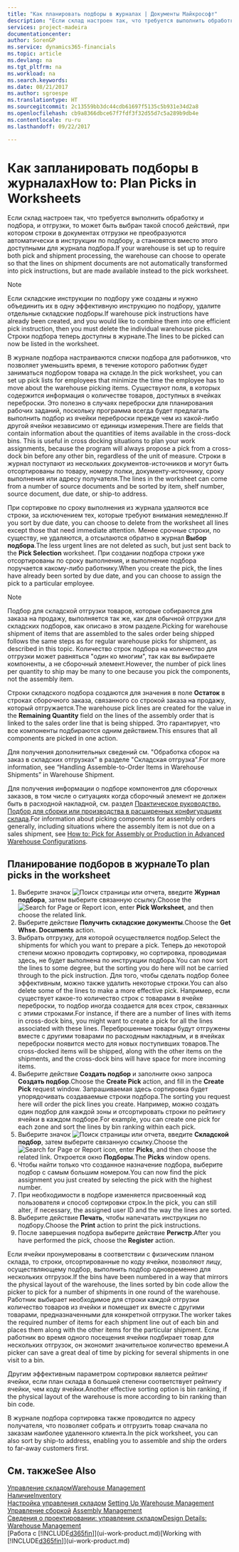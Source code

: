 ```yaml
---
title: "Как планировать подборы в журналах | Документы Майкрософт"
description: "Если склад настроен так, что требуется выполнить обработку и подбора, и отгрузки, то может быть выбран такой способ действий, при котором строки в документах отгрузки не преобразуются автоматически в инструкции по подбору, а становятся вместо этого доступными для журнала подбора."
services: project-madeira
documentationcenter: 
author: SorenGP
ms.service: dynamics365-financials
ms.topic: article
ms.devlang: na
ms.tgt_pltfrm: na
ms.workload: na
ms.search.keywords: 
ms.date: 08/21/2017
ms.author: sgroespe
ms.translationtype: HT
ms.sourcegitcommit: 2c13559bb3dc44cdb61697f5135c5b931e34d2a8
ms.openlocfilehash: cb9a8366dbce67f7fdf3f32d55d7c5a289b9db4e
ms.contentlocale: ru-ru
ms.lasthandoff: 09/22/2017

---
```

# <a name="how-to-plan-picks-in-worksheets"></a><span data-ttu-id="ede92-103">Как запланировать подборы в журналах</span><span class="sxs-lookup"><span data-stu-id="ede92-103">How to: Plan Picks in Worksheets</span></span>
<span data-ttu-id="ede92-104">Если склад настроен так, что требуется выполнить обработку и подбора, и отгрузки, то может быть выбран такой способ действий, при котором строки в документах отгрузки не преобразуются автоматически в инструкции по подбору, а становятся вместо этого доступными для журнала подбора.</span><span class="sxs-lookup"><span data-stu-id="ede92-104">If your warehouse is set up to require both pick and shipment processing, the warehouse can choose to operate so that the lines on shipment documents are not automatically transformed into pick instructions, but are made available instead to the pick worksheet.</span></span>  

> [!NOTE]  
>  <span data-ttu-id="ede92-105">Если складские инструкции по подбору уже созданы и нужно объединить их в одну эффективную инструкцию по подбору, удалите отдельные складские подборы.</span><span class="sxs-lookup"><span data-stu-id="ede92-105">If warehouse pick instructions have already been created, and you would like to combine them into one efficient pick instruction, then you must delete the individual warehouse picks.</span></span> <span data-ttu-id="ede92-106">Строки подбора теперь доступны в журнале.</span><span class="sxs-lookup"><span data-stu-id="ede92-106">The lines to be picked can now be listed in the worksheet.</span></span>  

<span data-ttu-id="ede92-107">В журнале подбора настраиваются списки подбора для работников, что позволяет уменьшить время, в течение которого работник будет заниматься подбором товара на складе.</span><span class="sxs-lookup"><span data-stu-id="ede92-107">In the pick worksheet, you can set up pick lists for employees that minimize the time the employee has to move about the warehouse picking items.</span></span> <span data-ttu-id="ede92-108">Существуют поля, в которых содержится информация о количестве товаров, доступных в ячейках переброски. Это полезно в случаях переброски для планирования рабочих заданий, поскольку программа всегда будет предлагать выполнить подбор из ячейки переброски прежде чем из какой-либо другой ячейки независимо от единицы измерения.</span><span class="sxs-lookup"><span data-stu-id="ede92-108">There are fields that contain information about the quantities of items available in the cross-dock bins. This is useful in cross docking situations to plan your work assignments, because the program will always propose a pick from a cross-dock bin before any other bin, regardless of the unit of measure.</span></span> <span data-ttu-id="ede92-109">Строки в журнал поступают из нескольких документов-источников и могут быть отсортированы по товару, номеру полки, документу-источнику, сроку выполнения или адресу получателя.</span><span class="sxs-lookup"><span data-stu-id="ede92-109">The lines in the worksheet can come from a number of source documents and be sorted by item, shelf number, source document, due date, or ship-to address.</span></span>  

<span data-ttu-id="ede92-110">При сортировке по сроку выполнения из журнала удаляются все строки, за исключением тех, которые требуют внимания немедленно.</span><span class="sxs-lookup"><span data-stu-id="ede92-110">If you sort by due date, you can choose to delete from the worksheet all lines except those that need immediate attention.</span></span> <span data-ttu-id="ede92-111">Менее срочные строки, по существу, не удаляются, а отсылаются обратно в журнал **Выбор подбора**.</span><span class="sxs-lookup"><span data-stu-id="ede92-111">The less urgent lines are not deleted as such, but just sent back to the **Pick Selection** worksheet.</span></span> <span data-ttu-id="ede92-112">При создании подбора строки уже отсортированы по сроку выполнения, и выполнение подбора поручается какому-либо работнику.</span><span class="sxs-lookup"><span data-stu-id="ede92-112">When you create the pick, the lines have already been sorted by due date, and you can choose to assign the pick to a particular employee.</span></span>  

> [!NOTE]  
>  <span data-ttu-id="ede92-113">Подбор для складской отгрузки товаров, которые собираются для заказа на продажу, выполняется так же, как для обычной отгрузки для складских подборов, как описано в этом разделе.</span><span class="sxs-lookup"><span data-stu-id="ede92-113">Picking for warehouse shipment of items that are assembled to the sales order being shipped follows the same steps as for regular warehouse picks for shipment, as described in this topic.</span></span> <span data-ttu-id="ede92-114">Количество строк подбора на количество для отгрузки может равняться "один ко многим", так как вы выбираете компоненты, а не сборочный элемент.</span><span class="sxs-lookup"><span data-stu-id="ede92-114">However, the number of pick lines per quantity to ship may be many to one because you pick the components, not the assembly item.</span></span>  
>   
>  <span data-ttu-id="ede92-115">Строки складского подбора создаются для значения в поле **Остаток** в строках сборочного заказа, связанного со строкой заказа на продажу, который отгружается.</span><span class="sxs-lookup"><span data-stu-id="ede92-115">The warehouse pick lines are created for the value in the **Remaining Quantity** field on the lines of the assembly order that is linked to the sales order line that is being shipped.</span></span> <span data-ttu-id="ede92-116">Это гарантирует, что все компоненты подбираются одним действием.</span><span class="sxs-lookup"><span data-stu-id="ede92-116">This ensures that all components are picked in one action.</span></span>  
>   
>  <span data-ttu-id="ede92-117">Для получения дополнительных сведений см. "Обработка сборок на заказ в складских отгрузках" в разделе "Складская отгрузка".</span><span class="sxs-lookup"><span data-stu-id="ede92-117">For more information, see “Handling Assemble-to-Order Items in Warehouse Shipments” in Warehouse Shipment.</span></span>  
>   
>  <span data-ttu-id="ede92-118">Для получения информации о подборе компонентов для сборочных заказов, в том числе о ситуациях когда сборочный элемент не должен быть в расходной накладной, см. раздел [Практическое руководство. Подбор для сборки или производства в расширенных конфигурациях склада](warehouse-how-to-pick-for-internal-operations-in-advanced-warehousing.md).</span><span class="sxs-lookup"><span data-stu-id="ede92-118">For information about picking components for assembly orders generally, including situations where the assembly item is not due on a sales shipment, see [How to: Pick for Assembly or Production in Advanced Warehouse Configurations](warehouse-how-to-pick-for-internal-operations-in-advanced-warehousing.md).</span></span>  

## <a name="to-plan-picks-in-the-worksheet"></a><span data-ttu-id="ede92-119">Планирование подборов в журнале</span><span class="sxs-lookup"><span data-stu-id="ede92-119">To plan picks in the worksheet</span></span>  
1.  <span data-ttu-id="ede92-120">Выберите значок ![Поиск страницы или отчета](media/ui-search/search_small.png "Значок поиска страницы или отчета"), введите **Журнал подбора**, затем выберите связанную ссылку.</span><span class="sxs-lookup"><span data-stu-id="ede92-120">Choose the ![Search for Page or Report](media/ui-search/search_small.png "Search for Page or Report icon") icon, enter **Pick Worksheet**, and then choose the related link.</span></span>  
2.  <span data-ttu-id="ede92-121">Выберите действие **Получить складские документы**.</span><span class="sxs-lookup"><span data-stu-id="ede92-121">Choose the **Get Whse. Documents** action.</span></span>  
3.  <span data-ttu-id="ede92-122">Выбрать отгрузку, для которой осуществляется подбор.</span><span class="sxs-lookup"><span data-stu-id="ede92-122">Select the shipments for which you want to prepare a pick.</span></span> <span data-ttu-id="ede92-123">Теперь до некоторой степени можно проводить сортировку, но сортировка, проводимая здесь, не будет выполнена по инструкции подбора.</span><span class="sxs-lookup"><span data-stu-id="ede92-123">You can now sort the lines to some degree, but the sorting you do here will not be carried through to the pick instruction.</span></span> <span data-ttu-id="ede92-124">Для того, чтобы сделать подбор более эффективным, можно также удалить некоторые строки.</span><span class="sxs-lookup"><span data-stu-id="ede92-124">You can also delete some of the lines to make a more effective pick.</span></span> <span data-ttu-id="ede92-125">Например, если существует какое-то количество строк с товарами в ячейке переброски, то подбор иногда создается для всех строк, связанных с этими строками.</span><span class="sxs-lookup"><span data-stu-id="ede92-125">For instance, if there are a number of lines with items in cross-dock bins, you might want to create a pick for all the lines associated with these lines.</span></span> <span data-ttu-id="ede92-126">Переброшенные товары будут отгружены вместе с другими товарами по расходным накладным, и в ячейках переброски появится место для новых поступивших товаров.</span><span class="sxs-lookup"><span data-stu-id="ede92-126">The cross-docked items will be shipped, along with the other items on the shipments, and the cross-dock bins will have space for more incoming items.</span></span>  
4.  <span data-ttu-id="ede92-127">Выберите действие **Создать подбор** и заполните окно запроса **Создать подбор**.</span><span class="sxs-lookup"><span data-stu-id="ede92-127">Choose the **Create Pick** action, and fill in the **Create Pick** request window.</span></span> <span data-ttu-id="ede92-128">Запрашиваемая здесь сортировка будет упорядочивать создаваемые строки подбора.</span><span class="sxs-lookup"><span data-stu-id="ede92-128">The sorting you request here will order the pick lines you create.</span></span> <span data-ttu-id="ede92-129">Например, можно создать один подбор для каждой зоны и отсортировать строки по рейтингу ячейки в каждом подборе.</span><span class="sxs-lookup"><span data-stu-id="ede92-129">For example, you can create one pick for each zone and sort the lines by bin ranking within each pick.</span></span>  
5.  <span data-ttu-id="ede92-130">Выберите значок ![Поиск страницы или отчета](media/ui-search/search_small.png "Значок поиска страницы или отчета"), введите **Складской подбор**, затем выберите связанную ссылку.</span><span class="sxs-lookup"><span data-stu-id="ede92-130">Choose the ![Search for Page or Report](media/ui-search/search_small.png "Search for Page or Report icon") icon, enter **Picks**, and then choose the related link.</span></span> <span data-ttu-id="ede92-131">Откроется окно **Подборы**.</span><span class="sxs-lookup"><span data-stu-id="ede92-131">The **Picks** window opens.</span></span>  
6.  <span data-ttu-id="ede92-132">Чтобы найти только что созданное назначение подбора, выберите подбор с самым большим номером.</span><span class="sxs-lookup"><span data-stu-id="ede92-132">You can now find the pick assignment you just created by selecting the pick with the highest number.</span></span>  
7.  <span data-ttu-id="ede92-133">При необходимости в подборе изменяется присвоенный код пользователя и способ сортировки строк.</span><span class="sxs-lookup"><span data-stu-id="ede92-133">In the pick, you can still alter, if necessary, the assigned user ID and the way the lines are sorted.</span></span>  
8.  <span data-ttu-id="ede92-134">Выберите действие **Печать**, чтобы напечатать инструкции по подбору.</span><span class="sxs-lookup"><span data-stu-id="ede92-134">Choose the **Print** action to print the pick instructions.</span></span>  
9. <span data-ttu-id="ede92-135">После завершения подбора выберите действие **Регистр**.</span><span class="sxs-lookup"><span data-stu-id="ede92-135">After you have performed the pick, choose the **Register** action.</span></span>  

<span data-ttu-id="ede92-136">Если ячейки пронумерованы в соответствии с физическим планом склада, то строки, отсортированные по коду ячейки, позволяют лицу, осуществляющему подбор, выполнить подбор одновременно для нескольких отгрузок.</span><span class="sxs-lookup"><span data-stu-id="ede92-136">If the bins have been numbered in a way that mirrors the physical layout of the warehouse, the lines sorted by bin code allow the picker to pick for a number of shipments in one round of the warehouse.</span></span> <span data-ttu-id="ede92-137">Работник выбирает необходимое для строки каждой отгрузки количество товаров из ячейки и помещает их вместе с другими товарами, предназначенными для конкретной отгрузки.</span><span class="sxs-lookup"><span data-stu-id="ede92-137">The worker takes the required number of items for each shipment line out of each bin and places them along with the other items for the particular shipment.</span></span> <span data-ttu-id="ede92-138">Если работник во время одного посещения ячейки подбирает товар для нескольких отгрузок, он экономит значительное количество времени.</span><span class="sxs-lookup"><span data-stu-id="ede92-138">A picker can save a great deal of time by picking for several shipments in one visit to a bin.</span></span>  

<span data-ttu-id="ede92-139">Другим эффективным параметром сортировки является рейтинг ячейки, если план склада в большей степени соответствует рейтингу ячейки, чем коду ячейки.</span><span class="sxs-lookup"><span data-stu-id="ede92-139">Another effective sorting option is bin ranking, if the physical layout of the warehouse is more according to bin ranking than bin code.</span></span>  

<span data-ttu-id="ede92-140">В журнале подбора сортировка также проводится по адресу получателя, что позволяет собрать и отгрузить товар сначала по заказам наиболее удаленного клиента.</span><span class="sxs-lookup"><span data-stu-id="ede92-140">In the pick worksheet, you can also sort by ship-to address, enabling you to assemble and ship the orders to far-away customers first.</span></span>  

## <a name="see-also"></a><span data-ttu-id="ede92-141">См. также</span><span class="sxs-lookup"><span data-stu-id="ede92-141">See Also</span></span>
[<span data-ttu-id="ede92-142">Управление складом</span><span class="sxs-lookup"><span data-stu-id="ede92-142">Warehouse Management</span></span>](warehouse-manage-warehouse.md)  
[<span data-ttu-id="ede92-143">Наличие</span><span class="sxs-lookup"><span data-stu-id="ede92-143">Inventory</span></span>](inventory-manage-inventory.md)  
<span data-ttu-id="ede92-144">[Настройка управления складом](warehouse-setup-warehouse.md)   </span><span class="sxs-lookup"><span data-stu-id="ede92-144">[Setting Up Warehouse Management](warehouse-setup-warehouse.md)   </span></span>  
<span data-ttu-id="ede92-145">[Управление сборкой](assembly-assemble-items.md)  </span><span class="sxs-lookup"><span data-stu-id="ede92-145">[Assembly Management](assembly-assemble-items.md)  </span></span>  
[<span data-ttu-id="ede92-146">Сведения о проектировании: управление складом</span><span class="sxs-lookup"><span data-stu-id="ede92-146">Design Details: Warehouse Management</span></span>](design-details-warehouse-management.md)  
<span data-ttu-id="ede92-147">[Работа с [!INCLUDE[d365fin](includes/d365fin_md.md)]](ui-work-product.md)</span><span class="sxs-lookup"><span data-stu-id="ede92-147">[Working with [!INCLUDE[d365fin](includes/d365fin_md.md)]](ui-work-product.md)</span></span>

